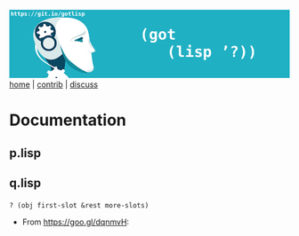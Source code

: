 

<a href="https://git.io/gotlisp"><img src="https://raw.githubusercontent.com/timm/lisp/master/etc/img/gotlisp.png"><br>
[home](http://git.io/gotlisp) | [contrib](https://github.com/timm/lisp/blob/master/CONTRIBUTING.md) | [discuss](https://github.com/timm/lisp/issues) 

# Documentation




## p.lisp



## q.lisp


`? (obj first-slot &rest more-slots)`

-   From https://goo.gl/dqnmvH:
